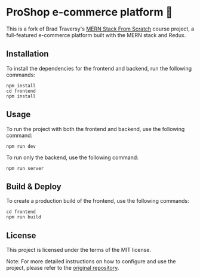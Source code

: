 # ProShop e-commerce platform 🛒
This is a fork of Brad Traversy's [MERN Stack From Scratch](https://www.traversymedia.com/mern-stack-from-scratch) course project, a full-featured e-commerce platform built with the MERN stack and Redux.

## Installation
To install the dependencies for the frontend and backend, run the following commands:

```
npm install
cd frontend
npm install
```

## Usage
To run the project with both the frontend and backend, use the following command:

```
npm run dev
```

To run only the backend, use the following command:
```
npm run server
```

## Build & Deploy
To create a production build of the frontend, use the following commands:

```
cd frontend
npm run build
```

## License
This project is licensed under the terms of the MIT license.

Note: For more detailed instructions on how to configure and use the project, please refer to the [original repository](https://github.com/bradtraversy/proshop-v2).
